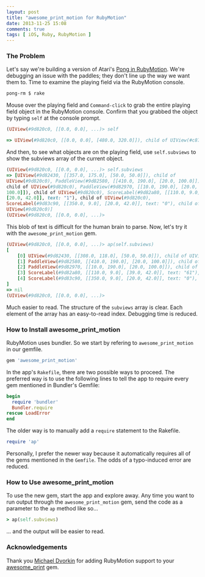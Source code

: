 ```yaml
---
layout: post
title: "awesome_print_motion for RubyMotion"
date: 2013-11-25 15:08
comments: true
tags: [ iOS, Ruby, RubyMotion ]
---
```

### The Problem
Let's say we're building a version of Atari's [Pong in RubyMotion](/blog/2013/02/26/atari-pong-rubymotion-objective-c/). We're debugging an issue with the paddles; they don't line up the way we want them to. Time to examine the playing field via the RubyMotion console.

~~~bash
pong-rm $ rake
~~~

Mouse over the playing field and `Command-click` to grab the entire playing field object in the RubyMotion console. Confirm that you grabbed the object by typing `self` at the console prompt.

~~~ruby
(UIView(#9d820c0, [[0.0, 0.0], ...)> self

=> UIView(#9d820c0, [[0.0, 0.0], [480.0, 320.0]]), child of UIView(#c876920)
~~~

And then, to see what objects are on the playing field, use
`self.subviews` to show the subviews array of the current object.

~~~ruby
(UIView(#9d820c0, [[0.0, 0.0], ...)> self.subviews
=> [UIView(#9d82430, [[357.0, 175.0], [50.0, 50.0]]), child of
UIView(#9d820c0), PaddleView(#9d82580, [[410.0, 190.0], [20.0, 100.0]]),
child of UIView(#9d820c0), PaddleView(#9d82970, [[10.0, 190.0], [20.0,
100.0]]), child of UIView(#9d820c0), ScoreLabel(#9d82a80, [[110.0, 9.0],
[20.0, 42.0]], text: "1"), child of UIView(#9d820c0),
ScoreLabel(#9d83c90, [[350.0, 9.0], [20.0, 42.0]], text: "0"), child of
UIView(#9d820c0)]
(UIView(#9d820c0, [[0.0, 0.0], ...)>
~~~

This blob of text is difficult for the human brain to parse. Now, let's try it with the `awesome_print_motion` gem.

<!--more-->

~~~ruby
(UIView(#9d820c0, [[0.0, 0.0], ...)> ap(self.subviews)
[
    [0] UIView(#9d82430, [[308.0, 118.0], [50.0, 50.0]]), child of UIView(#9d820c0),
    [1] PaddleView(#9d82580, [[410.0, 190.0], [20.0, 100.0]]), child of UIView(#9d820c0),
    [2] PaddleView(#9d82970, [[10.0, 190.0], [20.0, 100.0]]), child of UIView(#9d820c0),
    [3] ScoreLabel(#9d82a80, [[110.0, 9.0], [39.0, 42.0]], text: "61"), child of UIView(#9d820c0),
    [4] ScoreLabel(#9d83c90, [[350.0, 9.0], [20.0, 42.0]], text: "0"), child of UIView(#9d820c0)
]
=> nil
(UIView(#9d820c0, [[0.0, 0.0], ...)>

~~~

Much easier to read. The structure of the `subviews` array is clear. Each element of the array has an easy-to-read index. Debugging time is reduced.

### How to Install awesome_print_motion
RubyMotion uses bundler. So we start by refering to `awesome_print_motion` in our gemfile.

~~~ruby
gem 'awesome_print_motion'
~~~

In the app's `Rakefile`, there are two possible ways to proceed. The preferred way is to use the following lines to tell the app to require every gem mentioned in Bundler's Gemfile:

~~~ruby
begin
  require 'bundler'
  Bundler.require
rescue LoadError
end
~~~

The older way is to manually add a `require` statement to the Rakefile.

~~~ruby
require 'ap'
~~~
Personally, I prefer the newer way because it automatically
requires all of the gems mentioned in the `Gemfile`. The odds of a
typo-induced error are reduced.

### How to Use awesome_print_motion
To use the new gem, start the app and explore away. Any time you want to
run output through the `awesome_print_motion` gem, send the code as a
parameter to the `ap` method like so...

~~~ruby
> ap(self.subviews)
~~~
... and the output will be easier to read.

### Acknowledgements
Thank you [Michael Dvorkin](http://www.dvorkin.net/) for adding RubyMotion support to your [awesome_print](http://rubygems.org/gems/awesome_print) gem.
